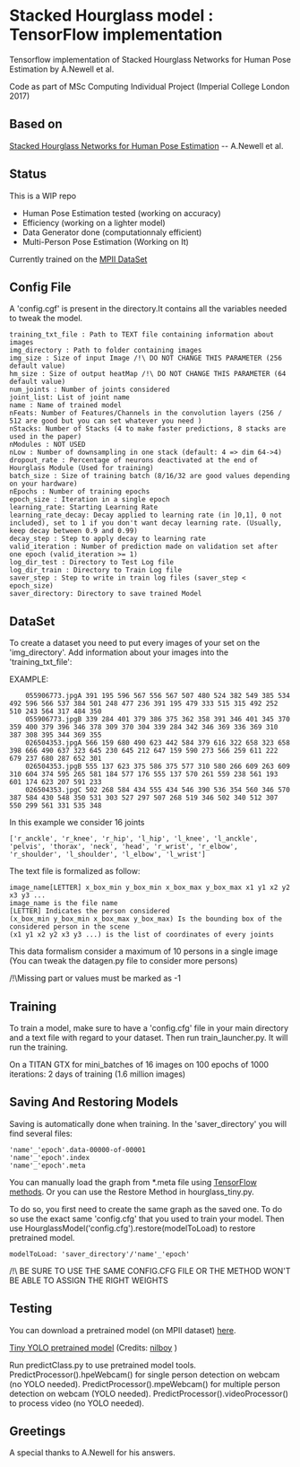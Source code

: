 # Stacked Hourglass model : TensorFlow implementation
Tensorflow implementation of Stacked Hourglass Networks for Human Pose Estimation by A.Newell et al.

Code as part of MSc Computing Individual Project (Imperial College London 2017)
## Based on
[Stacked Hourglass Networks for Human Pose Estimation](https://arxiv.org/abs/1603.06937) -- A.Newell et al.
## Status
This is a WIP repo
* Human Pose Estimation tested (working on accuracy)
* Efficiency (working on a lighter model)
* Data Generator done (computationnaly efficient)
* Multi-Person Pose Estimation (Working on It) 

Currently trained on the [MPII DataSet](http://human-pose.mpi-inf.mpg.de/)

## Config File
A 'config.cgf' is present in the directory.It contains all the variables needed to tweak the model.
	
	training_txt_file : Path to TEXT file containing information about images
	img_directory : Path to folder containing images
	img_size : Size of input Image /!\ DO NOT CHANGE THIS PARAMETER (256 default value)
	hm_size : Size of output heatMap /!\ DO NOT CHANGE THIS PARAMETER (64 default value)
	num_joints : Number of joints considered
	joint_list: List of joint name
	name : Name of trained model
	nFeats: Number of Features/Channels in the convolution layers (256 / 512 are good but you can set whatever you need )
	nStacks: Number of Stacks (4 to make faster predictions, 8 stacks are used in the paper)
	nModules : NOT USED
	nLow : Number of downsampling in one stack (default: 4 => dim 64->4)
	dropout_rate : Percentage of neurons deactivated at the end of Hourglass Module (Used for training)
	batch_size : Size of training batch (8/16/32 are good values depending on your hardware)
	nEpochs : Number of training epochs
	epoch_size : Iteration in a single epoch
	learning_rate: Starting Learning Rate
	learning_rate_decay: Decay applied to learning rate (in ]0,1], 0 not included), set to 1 if you don't want decay learning rate. (Usually, keep decay between 0.9 and 0.99)
	decay_step : Step to apply decay to learning rate
	valid_iteration : Number of prediction made on validation set after one epoch (valid_iteration >= 1)
	log_dir_test : Directory to Test Log file
	log_dir_train : Directory to Train Log file
	saver_step : Step to write in train log files (saver_step < epoch_size)
	saver_directory: Directory to save trained Model
## DataSet
To create a dataset you need to put every images of your set on the 'img_directory'.
Add information about your images into the 'training_txt_file':

EXAMPLE:

		055906773.jpgA 391 195 596 567 556 567 507 480 524 382 549 385 534 492 596 566 537 384 501 248 477 236 391 195 479 333 515 315 492 252 510 243 564 317 484 350
		055906773.jpgB 339 284 401 379 386 375 362 358 391 346 401 345 370 359 400 379 396 346 378 309 370 304 339 284 342 346 369 336 369 310 387 308 395 344 369 355
		026504353.jpgA 566 159 680 490 623 442 584 379 616 322 658 323 658 398 666 490 637 323 645 230 645 212 647 159 590 273 566 259 611 222 679 237 680 287 652 301
		026504353.jpgB 555 137 623 375 586 375 577 310 580 266 609 263 609 310 604 374 595 265 581 184 577 176 555 137 570 261 559 238 561 193 601 174 623 207 591 233
		026504353.jpgC 502 268 584 434 555 434 546 390 536 354 560 346 570 387 584 430 548 350 531 303 527 297 507 268 519 346 502 340 512 307 550 299 561 331 535 348
In this example we consider 16 joints

	['r_anckle', 'r_knee', 'r_hip', 'l_hip', 'l_knee', 'l_anckle', 'pelvis', 'thorax', 'neck', 'head', 'r_wrist', 'r_elbow', 'r_shoulder', 'l_shoulder', 'l_elbow', 'l_wrist']
The text file is formalized as follow:

	image_name[LETTER] x_box_min y_box_min x_box_max y_box_max x1 y1 x2 y2 x3 y3 ...
	image_name is the file name
	[LETTER] Indicates the person considered
	(x_box_min y_box_min x_box_max y_box_max) Is the bounding box of the considered person in the scene
	(x1 y1 x2 y2 x3 y3 ...) is the list of coordinates of every joints

This data formalism consider a maximum of 10 persons in a single image (You can tweak the datagen.py file to consider more persons)

/!\Missing part or values must be marked as -1

## Training
To train a model, make sure to have a 'config.cfg' file in your main directory and a text file with regard to your dataset. Then run train_launcher.py. It will run the training.

On a TITAN GTX for mini_batches of 16 images on 100 epochs of 1000 iterations: 2 days of training (1.6 million images)

## Saving And Restoring Models
Saving is automatically done when training. In the 'saver_directory' you will find several files:
	
	'name'_'epoch'.data-00000-of-00001
	'name'_'epoch'.index
	'name'_'epoch'.meta

You can manually load the graph from *.meta file using [TensorFlow methods](http://cv-tricks.com/tensorflow-tutorial/save-restore-tensorflow-models-quick-complete-tutorial/). Or you can use the Restore Method in hourglass_tiny.py.

To do so, you first need to create the same graph as the saved one. To do so use the exact same 'config.cfg' that you used to train your model.	Then use HourglassModel('config.cfg').restore(modelToLoad) to restore pretrained model.
	
	modelToLoad: 'saver_directory'/'name'_'epoch'

/!\ BE SURE TO USE THE SAME CONFIG.CFG FILE OR THE METHOD WON'T BE ABLE TO ASSIGN THE RIGHT WEIGHTS

## Testing
You can download a pretrained model (on MPII dataset) [here](https://drive.google.com/file/d/0B03jF2Gc59lRX0ZjbFJLaWZUSUk/view?usp=sharing).

[Tiny YOLO pretrained model](https://drive.google.com/file/d/0B-yiAeTLLamRekxqVE01Yi1RRlk/view?usp=sharing) (Credits: [nilboy](https://github.com/nilboy/tensorflow-yolo) )

Run predictClass.py to use pretrained model tools. 
PredictProcessor().hpeWebcam() for single person detection on webcam (no YOLO needed).
PredictProcessor().mpeWebcam() for multiple person detection on webcam (YOLO needed).
PredictProcessor().videoProcessor() to process video (no YOLO needed).

## Greetings
A special thanks to A.Newell for his answers.
